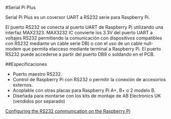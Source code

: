 <!--
---
name: Serial Pi Plus
class: board
type: com
formfactor: HAT
manufacturer: AB Electronics
description: UART to RS232 Converter
url: https://www.abelectronics.co.uk/p/51/Serial-Pi-Plus
github: https://github.com/abelectronicsuk
buy: https://www.abelectronics.co.uk/p/51/Serial-Pi-Plus
image: 'ab-serial-pi-plus.png'
pincount: 40
eeprom: no
power: 3v3
pin:
  '8':
    mode: UART
  '10':
    mode: UART
-->
#Serial Pi Plus

Serial Pi Plus es un coversor UART a RS232 serie para Raspberry Pi.

El puerto RS232 se conecta al puerto UART de Raspberry Pi utilizando una interfaz MAX2323. MAX3232 IC convierte los 3.3V del puerto UART a voltajes RS232 permitiendo la comunicación con dispositivos compatibles con RS232 mediante un cable serie DB) o con el uso de un cable null-modem que permita elacceso mediante terminal a Raspberry Pi. El puerto RS232 puede accederse a partir del puerto DB9 o soldando en el PCB.

##Especificaciones

- Puerto maestro RS232.
- Control de Raspberry Pi con RS232 o permitir la conexión de accesorios externos.
- Acoplable con otras placas para Raspberry Pi A+, B+ o 2 modelo B.
- Diseñada para montarse con los kits de montaje de AB Electronics UK (vendidos por separado)

[Configuring the RS232 communication on the Raspberry Pi](https://www.abelectronics.co.uk/kb/article/20/raspberry-pi-serial-port-usage)
